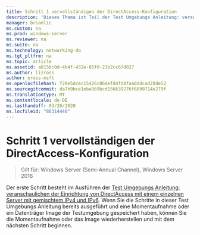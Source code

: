 ```yaml
---
title: Schritt 1 vervollständigen der DirectAccess-Konfiguration
description: 'Dieses Thema ist Teil der Test Umgebungs Anleitung: veranschaulichen von DirectAccess mit OTP-Authentifizierung und RSA SecurID für Windows Server 2016'
manager: brianlic
ms.custom: na
ms.prod: windows-server
ms.reviewer: na
ms.suite: na
ms.technology: networking-da
ms.tgt_pltfrm: na
ms.topic: article
ms.assetid: a815bc0d-4b4f-432e-85f0-23b2cc67d827
ms.author: lizross
author: eross-msft
ms.openlocfilehash: f29e5dcec15426c86defd4fd8faa8ddcad20de52
ms.sourcegitcommit: da7b9bce1eba369bcd156639276f6899714e279f
ms.translationtype: MT
ms.contentlocale: de-DE
ms.lasthandoff: 03/26/2020
ms.locfileid: "80314440"
---
```

# <a name="step-1-complete-the-directaccess-configuration"></a>Schritt 1 vervollständigen der DirectAccess-Konfiguration

>Gilt für: Windows Server (Semi-Annual Channel), Windows Server 2016

Der erste Schritt besteht im Ausführen der [Test Umgebungs Anleitung: veranschaulichen der Einrichtung von DirectAccess mit einem einzelnen Server mit gemischtem IPv4 und IPv6](https://go.microsoft.com/fwlink/p/?LinkId=237004). Wenn Sie die Schritte in dieser Test Umgebungs Anleitung bereits ausgeführt und eine Momentaufnahme oder ein Datenträger Image der Testumgebung gespeichert haben, können Sie die Momentaufnahme oder das Image wiederherstellen und mit dem nächsten Schritt beginnen.  
  


